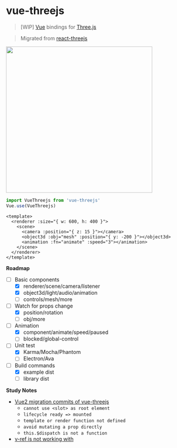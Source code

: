 # vue-threejs

> \[WIP\] [Vue][vue] bindings for [Three.js][threejs]

> Migrated from [react-threejs](https://github.com/fritx/react-threejs)

<img width="400" src="https://github.com/fritx/react-threejs/raw/dev/debugging.jpg">

```js
import VueThreejs from 'vue-threejs'
Vue.use(VueThreejs)
```

```vue
<template>
  <renderer :size="{ w: 600, h: 400 }">
    <scene>
      <camera :position="{ z: 15 }"></camera>
      <object3d :obj="mesh" :position="{ y: -200 }"></object3d>
      <animation :fn="animate" :speed="3"></animation>
    </scene>
  </renderer>
</template>
```

**Roadmap**

- [ ] Basic components
  - [x] renderer/scene/camera/listener
  - [x] object3d/light/audio/animation
  - [ ] controls/mesh/more
- [ ] Watch for props change
  - [x] position/rotation
  - [ ] obj/more
- [ ] Animation
  - [x] component/animate/speed/paused
  - [ ] blocked/global-control
- [ ] Unit test
  - [x] Karma/Mocha/Phantom
  - [ ] Electron/Ava
- [ ] Build commands
  - [x] example dist
  - [ ] library dist

**Study Notes**

- [Vue2 migration commits of vue-threejs](https://github.com/fritx/vue-threejs/commits/vue2)
  - `cannot use <slot> as root element`
  - `lifecycle ready => mounted`
  - `template or render function not defined`
  - `avoid mutating a prop directly`
  - `this.$dispatch is not a function`
- [v-ref is not working with <template> element](https://github.com/vuejs/vue/issues/681#issuecomment-75802646)
- [Can I use a compoent inherit other compoent?](https://github.com/vuejs/Discussion/issues/354#issuecomment-133019536)

[react-threejs]: https://github.com/fritx/react-threejs
[threejs]: https://github.com/mrdoob/three.js
[vue]: https://github.com/vuejs/vue
